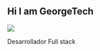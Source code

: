 ## Hi I am GeorgeTech

<img src="https://res.cloudinary.com/dcl83qugs/image/upload/v1733651897/dev_2_ppgfku.png" >

Desarrollador Full stack 